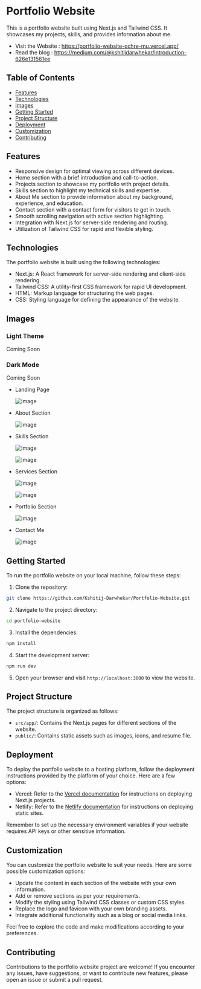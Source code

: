 # Portfolio Website

This is a portfolio website built using Next.js and Tailwind CSS. It showcases my projects, skills, and provides information about me.

- Visit the Website : https://portfolio-website-ochre-mu.vercel.app/ 
- Read the blog : https://medium.com/@kshitijdarwhekar/introduction-626e131561ee 

## Table of Contents

- [Features](#features)
- [Technologies](#technologies)
- [Images](#images)
- [Getting Started](#getting-started)
- [Project Structure](#project-structure)
- [Deployment](#deployment)
- [Customization](#customization)
- [Contributing](#contributing)

## Features

- Responsive design for optimal viewing across different devices.
- Home section with a brief introduction and call-to-action.
- Projects section to showcase my portfolio with project details.
- Skills section to highlight my technical skills and expertise.
- About Me section to provide information about my background, experience, and education.
- Contact section with a contact form for visitors to get in touch.
- Smooth scrolling navigation with active section highlighting.
- Integration with Next.js for server-side rendering and routing.
- Utilization of Tailwind CSS for rapid and flexible styling.

## Technologies

The portfolio website is built using the following technologies:

- Next.js: A React framework for server-side rendering and client-side rendering.
- Tailwind CSS: A utility-first CSS framework for rapid UI development.
- HTML: Markup language for structuring the web pages.
- CSS: Styling language for defining the appearance of the website.

## Images

### Light Theme

Coming Soon

### Dark Mode

Coming Soon

- Landing Page

  ![image](https://github.com/Kshitij-Darwhekar/Portfolio-Website/assets/54590658/04f3d8be-c154-43d2-88bb-81f68cf40b36)
  

- About Section

  ![image](https://github.com/Kshitij-Darwhekar/Portfolio-Website/assets/54590658/1cd2aa03-6f83-45b7-9fcb-1d4960e93d97)
  
- Skills Section

  ![image](https://github.com/Kshitij-Darwhekar/Portfolio-Website/assets/54590658/8fd33519-8a5b-4120-8409-944982c9a176)

  ![image](https://github.com/Kshitij-Darwhekar/Portfolio-Website/assets/54590658/aa249ba5-8963-4c11-acec-825d7611253f)

- Services Section

  ![image](https://github.com/Kshitij-Darwhekar/Portfolio-Website/assets/54590658/39bcd251-b597-4b6d-acf0-e2c1909b7f26)

  ![image](https://github.com/Kshitij-Darwhekar/Portfolio-Website/assets/54590658/89d00feb-b29f-4533-b2c9-5d46d13f0246)
  
- Portfolio Section

  ![image](https://github.com/Kshitij-Darwhekar/Portfolio-Website/assets/54590658/10df8d55-da0f-4591-a3d8-b2c7a84e0311)
  
- Contact Me

  ![image](https://github.com/Kshitij-Darwhekar/Portfolio-Website/assets/54590658/53f5103b-60d9-4a79-9ec6-58d441bf76eb)







## Getting Started

To run the portfolio website on your local machine, follow these steps:

1. Clone the repository:

```bash
git clone https://github.com/Kshitij-Darwhekar/Portfolio-Website.git
```

2. Navigate to the project directory:

```bash
cd portfolio-website
```

3. Install the dependencies:

```bash
npm install
```

4. Start the development server:

```bash
npm run dev
```

5. Open your browser and visit `http://localhost:3000` to view the website.

## Project Structure

The project structure is organized as follows:

- `src/app/`: Contains the Next.js pages for different sections of the website.
- `public/`: Contains static assets such as images, icons, and resume file.

## Deployment

To deploy the portfolio website to a hosting platform, follow the deployment instructions provided by the platform of your choice. Here are a few options:

- Vercel: Refer to the [Vercel documentation](https://vercel.com/docs) for instructions on deploying Next.js projects.
- Netlify: Refer to the [Netlify documentation](https://docs.netlify.com/) for instructions on deploying static sites.

Remember to set up the necessary environment variables if your website requires API keys or other sensitive information.

## Customization

You can customize the portfolio website to suit your needs. Here are some possible customization options:

- Update the content in each section of the website with your own information.
- Add or remove sections as per your requirements.
- Modify the styling using Tailwind CSS classes or custom CSS styles.
- Replace the logo and favicon with your own branding assets.
- Integrate additional functionality such as a blog or social media links.

Feel free to explore the code and make modifications according to your preferences.

## Contributing

Contributions to the portfolio website project are welcome! If you encounter any issues, have suggestions, or want to contribute new features, please open an issue or submit a pull request.
